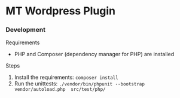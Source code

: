 # MT Wordpress Plugin

### Development

Requirements
* PHP and Composer (dependency manager for PHP) are installed

Steps
1. Install the requirements: `composer install`
2. Run the unittests: `./vendor/bin/phpunit --bootstrap vendor/autoload.php  src/test/php/`